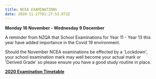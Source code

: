 ```yaml
---
title: NCEA EXAMINATIONS
date: 2020-11-27T01:27:53.873Z
---
```

**Monday 16 November - Wednesday 9 December**

A reminder from NZQA that School Examinations for Year 11 - Year 13 this year have added importance in the Covid 19 environment. 

Should the November NCEA examinations be effected by a 'Lockdown', your school examination mark may well become your actual mark or 'Derived Grade' so please ensure you have a good study routine in place.

[**2020 Examination Timetable** ](https://www.nzqa.govt.nz/assets/qualifications-and-standards/qualifications/ncea/exams-and-portfolios/examination-timetable.pdf)